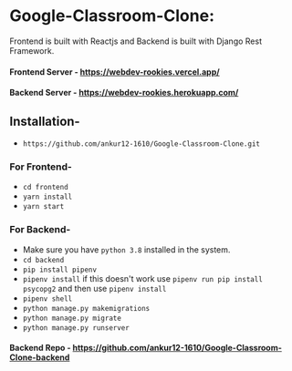 # Google-Classroom-Clone:
Frontend is built with Reactjs and Backend is built with Django Rest Framework.
#### Frontend Server - https://webdev-rookies.vercel.app/
#### Backend Server - https://webdev-rookies.herokuapp.com/
## Installation-
- `https://github.com/ankur12-1610/Google-Classroom-Clone.git`
### For Frontend-
- `cd frontend`
- `yarn install`
- `yarn start`
### For Backend-
- Make sure you have `python 3.8` installed in the system.
- `cd backend`
- `pip install pipenv`
- `pipenv install` if this doesn't work use `pipenv run pip install psycopg2` and then use `pipenv install`
- `pipenv shell` 
- `python manage.py makemigrations`
- `python manage.py migrate`
- `python manage.py runserver`

#### Backend Repo - https://github.com/ankur12-1610/Google-Classroom-Clone-backend
